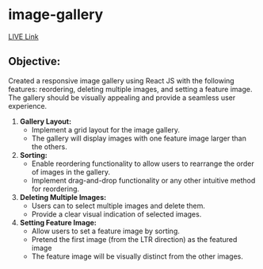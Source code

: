 # image-gallery


[ LIVE Link](https://magicgallery.netlify.app/)

## Objective:
Created a responsive image gallery using React JS with the following features: reordering, deleting multiple images, and setting a feature image. The gallery should be visually appealing and provide a seamless user experience.


1. **Gallery Layout:**
   - Implement a grid layout for the image gallery.
   - The gallery will display images with one feature image larger than the others.
2. **Sorting:**
   - Enable reordering functionality to allow users to rearrange the order of images in the gallery.
   - Implement drag-and-drop functionality or any other intuitive method for reordering.
3. **Deleting Multiple Images:**
   -  Users can  to select multiple images and delete them.
   - Provide a clear visual indication of selected images.
4. **Setting Feature Image:**
   - Allow users to set a feature image by sorting.
   - Pretend the first image (from the LTR direction) as the featured image
   - The feature image will be visually distinct from the other images.

